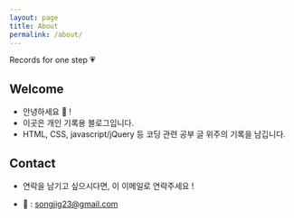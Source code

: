 ```yaml
---
layout: page
title: About
permalink: /about/
---
```


Records for one step 💗


## Welcome

- 안녕하세요 👋 !
- 이곳은 개인 기록용 블로그입니다.
- HTML, CSS, javascript/jQuery 등 코딩 관련 공부 글 위주의 기록을 남깁니다.


## Contact

- 연락을 남기고 싶으시다면, 이 이메일로 연락주세요 !

-  📩 : songjig23@gmail.com
